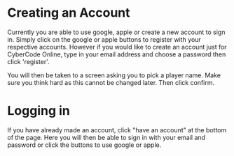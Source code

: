 # Creating an Account

Currently you are able to use google, apple or create a new account to sign in. Simply click on the google or apple buttons to register with your respective accounts. However if you would like to create an account just for CyberCode Online, type in your email address and choose a password then click 'register'.

You will then be taken to a screen asking you to pick a player name. Make sure you think hard as this cannot be changed later. Then click confirm.


# Logging in

If you have already made an account, click "have an account" at the bottom of the page. Here you will then be able to sign in with your email and password or click the buttons to use google or apple.
